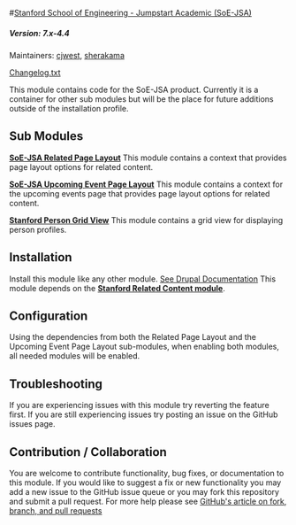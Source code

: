 #[Stanford School of Engineering - Jumpstart Academic (SoE-JSA)](https://github.com/SU-SWS/soe-jsa)
##### Version: 7.x-4.4

Maintainers: [cjwest](https://github.com/cjwest), [sherakama](https://github.com/sherakama)

[Changelog.txt](CHANGELOG.txt)

This module contains code for the SoE-JSA product. Currently it is a container for other sub modules but will be the place for future additions outside of the installation profile.


Sub Modules
---

**[SoE-JSA Related Page Layout](modules/soe_jsa_related_page_layout)**
This module contains a context that provides page layout options for related content.

**[SoE-JSA Upcoming Event Page Layout](modules/soe_jsa_related_events_upcoming_layout)**
This module contains a context for the upcoming events page that provides page layout options for related content.

**[Stanford Person Grid View](modules/stanford_person_grid_view)**
This module contains a grid view for displaying person profiles.

Installation
---

Install this module like any other module. [See Drupal Documentation](https://drupal.org/documentation/install/modules-themes/modules-7)
This module depends on the **[Stanford Related Content module](https://github.com/SU-SWS/stanford_related_content)**.

Configuration
---

Using the dependencies from both the Related Page Layout and the Upcoming Event Page Layout sub-modules, when enabling both modules, all needed modules will be enabled.

Troubleshooting
---

If you are experiencing issues with this module try reverting the feature first. If you are still experiencing issues try posting an issue on the GitHub issues page.

Contribution / Collaboration
---

You are welcome to contribute functionality, bug fixes, or documentation to this module. If you would like to suggest a fix or new functionality you may add a new issue to the GitHub issue queue or you may fork this repository and submit a pull request. For more help please see [GitHub's article on fork, branch, and pull requests](https://help.github.com/articles/using-pull-requests)
